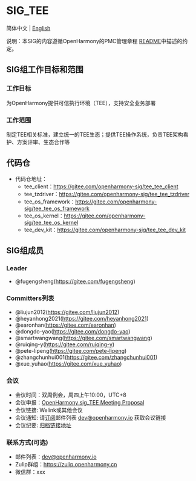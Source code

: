 # SIG_TEE
简体中文 | [English](./sig_tee.md)

说明：本SIG的内容遵循OpenHarmony的PMC管理章程 [README](/zh/pmc.md)中描述的约定。

## SIG组工作目标和范围

### 工作目标
为OpenHarmony提供可信执行环境（TEE），支持安全业务部署

### 工作范围
制定TEE相关标准，建立统一的TEE生态；提供TEE操作系统，负责TEE架构看护、方案评审、生态合作等

## 代码仓
- 代码仓地址：
  - tee_client：https://gitee.com/openharmony-sig/tee_tee_client
  - tee_tzdriver：https://gitee.com/openharmony-sig/tee_tee_tzdriver
  - tee_os_framework：https://gitee.com/openharmony-sig/tee_tee_os_framework
  - tee_os_kernel：https://gitee.com/openharmony-sig/tee_tee_os_kernel
  - tee_dev_kit：https://gitee.com/openharmony-sig/tee_tee_dev_kit

## SIG组成员

### Leader
- @fugengsheng(https://gitee.com/fugengsheng)

### Committers列表
- @liujun2012(https://gitee.com/liujun2012)
- @heyanhong2021(https://gitee.com/heyanhong2021)
- @earonhan(https://gitee.com/earonhan)
- @dongdo-yao(https://gitee.com/dongdo-yao)
- @smartwangwang(https://gitee.com/smartwangwang)
- @ruiqing-y(https://gitee.com/ruiqing-y)
- @pete-lipeng(https://gitee.com/pete-lipeng)
- @zhangchunhui001(https://gitee.com/zhangchunhui001)
- @xue_yuhao(https://gitee.com/xue_yuhao)

### 会议
 - 会议时间：双周例会，周四上午10:00，UTC+8
 - 会议申报：[OpenHarmony sig_TEE Meeting Proposal](https://shimo.im/sheets/dCdrQtJvhHyv8QTj/MODOC)
 - 会议链接: Welink或其他会议
 - 会议通知: 请[订阅](https://lists.openatom.io/postorius/lists/dev.openharmony.io)邮件列表 dev@openharmony.io 获取会议链接
 - 会议纪要: [归档链接地址](https://gitee.com/openharmony-sig/sig-content)

### 联系方式(可选)

- 邮件列表：dev@openharmony.io
- Zulip群组：https://zulip.openharmony.cn
- 微信群：xxx
